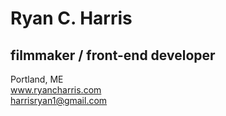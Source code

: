 # Ryan C. Harris
## filmmaker / front-end developer
Portland, ME  
www.ryancharris.com  
harrisryan1@gmail.com
